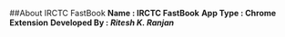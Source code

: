 ##About IRCTC FastBook
**Name : IRCTC FastBook**
**App Type : Chrome Extension**
**Developed By : _Ritesh K. Ranjan_**